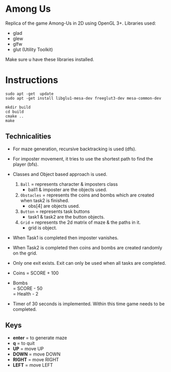 # Among Us

Replica of the game Among-Us in 2D using OpenGL 3+.
Libraries used:
- glad
- glew
- glfw 
- glut (Utility Toolkit)

Make sure u have these libraries installed.

# Instructions
```
sudo apt -get  update
sudo apt -get install libglu1-mesa-dev freeglut3-dev mesa-common-dev

mkdir build
cd build
cmake ..
make
```

## Technicalities
- For maze generation, recursive backtracking is used (dfs).
- For imposter movement, it tries to use the shortest path to find the player (bfs).
- Classes and Object based approach is used. 
    1. `Ball` = represents character & imposters class
        - ball1 & imposter are the objects used.
    2. `Obstacles` = represents the coins and bombs which are created when task2 is finished.
        - obs[4] are objects used.
    3. `Button` = represents task buttons
        - task1 & task2 are the button objects.
    4. `Grid` = represents the 2d matrix of maze & the paths in it.
        - grid is object.

- When Task1 is completed then imposter vanishes.
- When Task2 is completed then coins and bombs are created randomly on the grid.
- Only one exit exists. Exit can only be used when all tasks are completed.
- Coins = SCORE + 100
- Bombs     
    = SCORE - 50    
    = Health - 2
- Timer of 30 seconds is implemented. Within this time game needs to be completed.

## Keys
- __enter__ =  to generate maze
- __q__ = to quit
- __UP__ = move UP
- __DOWN__ = move DOWN
- __RIGHT__ = move RIGHT
- __LEFT__ = move LEFT